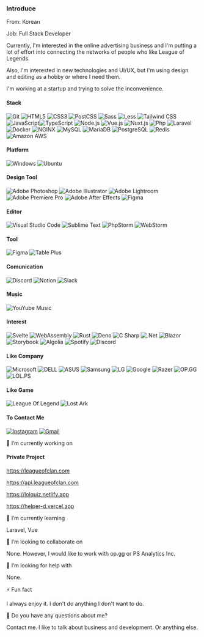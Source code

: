 ### Introduce

From: Korean

Job: Full Stack Developer

Currently, I'm interested in the online advertising business and I'm putting a lot of effort into connecting the networks of people who like League of Legends.

Also, I'm interested in new technologies and UI/UX, but I'm using design and editing as a hobby or where I need them.

I'm working at a startup and trying to solve the inconvenience.

#### Stack
![Git](https://img.shields.io/badge/Git-F64935?style=for-the-badge&logo=Git&logoColor=white) ![HTML5](https://img.shields.io/badge/HTML5-E34F26?style=for-the-badge&logo=HTML5&logoColor=white) ![CSS3](https://img.shields.io/badge/CSS3-1572B6?style=for-the-badge&logo=CSS3&logoColor=white) ![PostCSS](https://img.shields.io/badge/PostCSS-DD3A0A?style=for-the-badge&logo=PostCSS&logoColor=white) ![Sass](https://img.shields.io/badge/Sass-CC6699?style=for-the-badge&logo=Sass&logoColor=white) ![Less](https://img.shields.io/badge/Less-1D365D?style=for-the-badge&logo=Less&logoColor=white) ![Tailwind CSS](https://img.shields.io/badge/Tailwind%20CSS-38B2AC?style=for-the-badge&logo=Tailwind%20CSS&logoColor=white) ![JavaScript](https://img.shields.io/badge/JavaScript-F7DF1E?style=for-the-badge&logo=JavaScript&logoColor=222222)![TypeScript](https://img.shields.io/badge/TypeScript-3178C6?style=for-the-badge&logo=TypeScript&logoColor=white)
![Node.js](https://img.shields.io/badge/Node.js-339933?style=for-the-badge&logo=Node.js&logoColor=white) ![Vue.js](https://img.shields.io/badge/Vue.js-4FC08D?style=for-the-badge&logo=Vue.js&logoColor=white) ![Nuxt.js](https://img.shields.io/badge/Nuxt.js-00C58E?style=for-the-badge&logo=Nuxt.js&logoColor=white) ![Php](https://img.shields.io/badge/Php-777BB4?style=for-the-badge&logo=Php&logoColor=white) ![Laravel](https://img.shields.io/badge/Laravel-FF2D20?style=for-the-badge&logo=Laravel&logoColor=white) ![Docker](https://img.shields.io/badge/Docker-2496ED?style=for-the-badge&logo=Docker&logoColor=white) ![NGINX](https://img.shields.io/badge/NGINX-269539?style=for-the-badge&logo=NGINX&logoColor=white) ![MySQL](https://img.shields.io/badge/MySQL-4479A1?style=for-the-badge&logo=MySQL&logoColor=white) ![MariaDB](https://img.shields.io/badge/MariaDB-003545?style=for-the-badge&logo=MariaDB&logoColor=white) ![PostgreSQL](https://img.shields.io/badge/PostgreSQL-336791?style=for-the-badge&logo=PostgreSQL&logoColor=white) ![Redis](https://img.shields.io/badge/Redis-DC382D?style=for-the-badge&logo=Redis&logoColor=white) ![Amazon AWS](https://img.shields.io/badge/Amazon%20AWS-535D6C?style=for-the-badge&logo=Amazon%20AWS&logoColor=white)

#### Platform
![Windows](https://img.shields.io/badge/Windows-0078D6?style=for-the-badge&logo=Windows&logoColor=white) ![Ubuntu](https://img.shields.io/badge/Ubuntu-E95420?style=for-the-badge&logo=Ubuntu&logoColor=white) 


#### Design Tool
![Adobe Photoshop](https://img.shields.io/badge/Adobe%20Photoshop-31A8FF?style=for-the-badge&logo=Adobe%20Photoshop&logoColor=white) ![Adobe Illustrator](https://img.shields.io/badge/Adobe%20Illustrator-FF9A00?style=for-the-badge&logo=Adobe%20Illustrator&logoColor=white) ![Adobe Lightroom](https://img.shields.io/badge/Adobe%20Lightroom-31A8FF?style=for-the-badge&logo=Adobe%20Lightroom&logoColor=white) ![Adobe Premiere Pro](https://img.shields.io/badge/Adobe%20Premiere%20Pro-9999FF?style=for-the-badge&logo=Adobe%20Premiere%20Pro&logoColor=white) ![Adobe After Effects](https://img.shields.io/badge/Adobe%20After%20Effects-9999FF?style=for-the-badge&logo=Adobe%20After%20Effects&logoColor=white) ![Figma](https://img.shields.io/badge/Figma-9999FF?style=for-the-badge&logo=Figma&logoColor=white)

#### Editor

![Visual Studio Code](https://img.shields.io/badge/Visual%20Studio%20Code-007ACC?style=for-the-badge&logo=Visual%20Studio%20Code&logoColor=white) ![Sublime Text](https://img.shields.io/badge/Sublime%20Text-FF9800?style=for-the-badge&logo=Sublime%20Text&logoColor=222222) ![PhpStorm](https://img.shields.io/badge/PhpStorm-000000?style=for-the-badge&logo=PhpStorm&logoColor=white) ![WebStorm](https://img.shields.io/badge/WebStorm-000000?style=for-the-badge&logo=WebStorm&logoColor=white) 

#### Tool
![Figma](https://img.shields.io/badge/Postman-FF6C37?style=for-the-badge&logo=Postman&logoColor=white) ![Table Plus](https://img.shields.io/badge/Table%20Plus-000000?style=for-the-badge) 

#### Comunication

![Discord](https://img.shields.io/badge/Discord-7289DA?style=for-the-badge&logo=Discord&logoColor=white) ![Notion](https://img.shields.io/badge/Notion-000000?style=for-the-badge&logo=Notion&logoColor=white) ![Slack](https://img.shields.io/badge/Slack-4A154B?style=for-the-badge&logo=Slack&logoColor=white) 

#### Music

![YouYube Music](https://img.shields.io/badge/YouTube%20Music-FF0000?style=for-the-badge&logo=YouTube%20Music&logoColor=white)

#### Interest
![Svelte](https://img.shields.io/badge/Svelte-FF3E00?style=for-the-badge&logo=Svelte&logoColor=white) ![WebAssembly](https://img.shields.io/badge/WebAssemlby-654FF0?style=for-the-badge&logo=WebAssembly&logoColor=white) ![Rust](https://img.shields.io/badge/Rust-000000?style=for-the-badge&logo=Rust&logoColor=white) ![Deno](https://img.shields.io/badge/Deno-000000?style=for-the-badge&logo=Deno&logoColor=white) ![C Sharp](https://img.shields.io/badge/C%20Sharp-239120?style=for-the-badge&logo=C%20Sharp&logoColor=white) ![.Net](https://img.shields.io/badge/.Net-5C2D91?style=for-the-badge&logo=.Net&logoColor=white) ![Blazor](https://img.shields.io/badge/Blazor-512BD4?style=for-the-badge&logo=Blazor&logoColor=white) ![Storybook](https://img.shields.io/badge/Storybook-FF4785?style=for-the-badge&logo=Storybook&logoColor=white) ![Algolia](https://img.shields.io/badge/Algolia-5468FF?style=for-the-badge&logo=Algolia&logoColor=white) ![Spotify](https://img.shields.io/badge/Spotify-1ED760?style=for-the-badge&logo=Spotify&logoColor=white) ![Discord](https://img.shields.io/badge/Discord-7289DA?style=for-the-badge&logo=Discord&logoColor=white) 

#### Like Company

![Microsoft](https://img.shields.io/badge/Microsoft-5E5E5E?style=for-the-badge&logo=Microsoft&logoColor=white) ![DELL](https://img.shields.io/badge/DELL-007DB8?style=for-the-badge&logo=DELL&logoColor=white) ![ASUS](https://img.shields.io/badge/ASUS-000000?style=for-the-badge&logo=ASUS&logoColor=white) ![Samsung](https://img.shields.io/badge/Samsung-1428A0?style=for-the-badge&logo=Samsung&logoColor=white) ![LG](https://img.shields.io/badge/LG-A50034?style=for-the-badge&logo=LG&logoColor=white) ![Google](https://img.shields.io/badge/Google-4285F4?style=for-the-badge&logo=Google&logoColor=white)  ![Razer](https://img.shields.io/badge/Razer-00FF00?style=for-the-badge&logo=Razer&logoColor=white) ![OP.GG](https://img.shields.io/badge/OP.GG-5383e8?style=for-the-badge) ![LOL.PS](https://img.shields.io/badge/LOL.PS-5383e8?style=for-the-badge)

#### Like Game

![League Of Legend](https://img.shields.io/badge/League%20Of%20Legend-D32936?style=for-the-badge) ![Lost Ark](https://img.shields.io/badge/Lost%20Ark-222222?style=for-the-badge)

#### To Contact Me
[![Instagram](https://img.shields.io/badge/Instagram-E4405F?style=for-the-badge&logo=Instagram&logoColor=white)](https://www.instagram.com/initred.log/) [![Gmail](https://img.shields.io/badge/Gmail-D14836?style=for-the-badge&logo=Gmail&logoColor=white)](mailto:initred@gmail.com)

🔭 I’m currently working on

#### Private Project

https://leagueofclan.com

https://api.leagueofclan.com

https://lolquiz.netlify.app

https://helper-d.vercel.app

🌱 I’m currently learning

Laravel, Vue

👯 I’m looking to collaborate on

None. However, I would like to work with op.gg or PS Analytics Inc.

🤔 I’m looking for help with

None.

⚡ Fun fact

I always enjoy it. I don't do anything I don't want to do.

💬 Do you have any questions about me?

Contact me. I like to talk about business and development. Or anything else.
